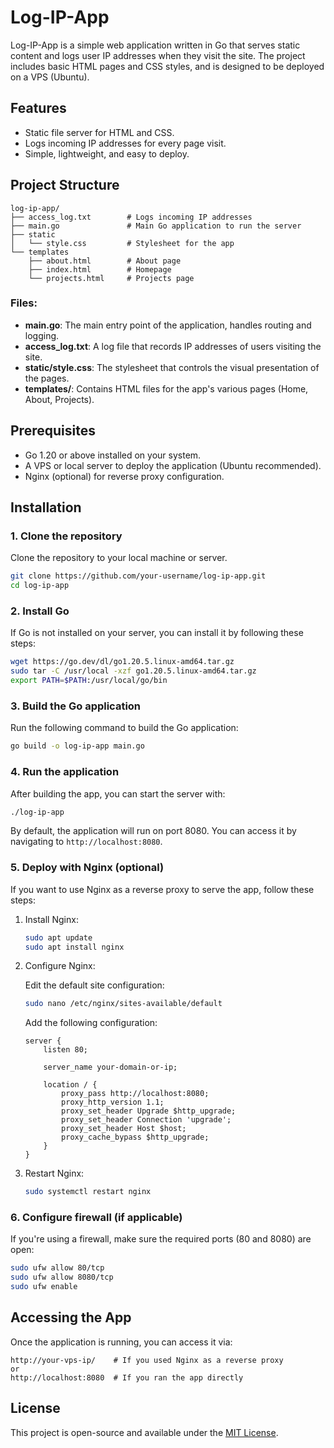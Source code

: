 # Log-IP-App

Log-IP-App is a simple web application written in Go that serves static content and logs user IP addresses when they visit the site. The project includes basic HTML pages and CSS styles, and is designed to be deployed on a VPS (Ubuntu).

## Features

- Static file server for HTML and CSS.
- Logs incoming IP addresses for every page visit.
- Simple, lightweight, and easy to deploy.

## Project Structure

```
log-ip-app/
├── access_log.txt        # Logs incoming IP addresses
├── main.go               # Main Go application to run the server
├── static
│   └── style.css         # Stylesheet for the app
└── templates
    ├── about.html        # About page
    ├── index.html        # Homepage
    └── projects.html     # Projects page
```

### Files:

- **main.go**: The main entry point of the application, handles routing and logging.
- **access_log.txt**: A log file that records IP addresses of users visiting the site.
- **static/style.css**: The stylesheet that controls the visual presentation of the pages.
- **templates/**: Contains HTML files for the app's various pages (Home, About, Projects).

## Prerequisites

- Go 1.20 or above installed on your system.
- A VPS or local server to deploy the application (Ubuntu recommended).
- Nginx (optional) for reverse proxy configuration.

## Installation

### 1. Clone the repository

Clone the repository to your local machine or server.

```bash
git clone https://github.com/your-username/log-ip-app.git
cd log-ip-app
```

### 2. Install Go

If Go is not installed on your server, you can install it by following these steps:

```bash
wget https://go.dev/dl/go1.20.5.linux-amd64.tar.gz
sudo tar -C /usr/local -xzf go1.20.5.linux-amd64.tar.gz
export PATH=$PATH:/usr/local/go/bin
```

### 3. Build the Go application

Run the following command to build the Go application:

```bash
go build -o log-ip-app main.go
```

### 4. Run the application

After building the app, you can start the server with:

```bash
./log-ip-app
```

By default, the application will run on port 8080. You can access it by navigating to `http://localhost:8080`.

### 5. Deploy with Nginx (optional)

If you want to use Nginx as a reverse proxy to serve the app, follow these steps:

1. Install Nginx:

   ```bash
   sudo apt update
   sudo apt install nginx
   ```

2. Configure Nginx:

   Edit the default site configuration:

   ```bash
   sudo nano /etc/nginx/sites-available/default
   ```

   Add the following configuration:

   ```nginx
   server {
       listen 80;

       server_name your-domain-or-ip;

       location / {
           proxy_pass http://localhost:8080;
           proxy_http_version 1.1;
           proxy_set_header Upgrade $http_upgrade;
           proxy_set_header Connection 'upgrade';
           proxy_set_header Host $host;
           proxy_cache_bypass $http_upgrade;
       }
   }
   ```

3. Restart Nginx:

   ```bash
   sudo systemctl restart nginx
   ```

### 6. Configure firewall (if applicable)

If you're using a firewall, make sure the required ports (80 and 8080) are open:

```bash
sudo ufw allow 80/tcp
sudo ufw allow 8080/tcp
sudo ufw enable
```

## Accessing the App

Once the application is running, you can access it via:

```
http://your-vps-ip/    # If you used Nginx as a reverse proxy
or
http://localhost:8080  # If you ran the app directly
```

## License

This project is open-source and available under the [MIT License](LICENSE).
